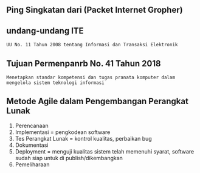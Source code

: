 ## Ping Singkatan dari (Packet Internet Gropher)
## undang-undang ITE
```
UU No. 11 Tahun 2008 tentang Informasi dan Transaksi Elektronik
```

## Tujuan Permenpanrb No. 41 Tahun 2018
```
Menetapkan standar kompetensi dan tugas pranata komputer dalam mengelola sistem teknologi informasi
```

## Metode Agile dalam Pengembangan Perangkat Lunak
1. Perencanaan
2. Implementasi = pengkodean software
3. Tes Perangkat Lunak = kontrol kualitas, perbaikan bug
4. Dokumentasi 
5. Deployment = menguji kualitas sistem telah memenuhi syarat, software sudah siap untuk di publish/dikembangkan
6. Pemeliharaan



